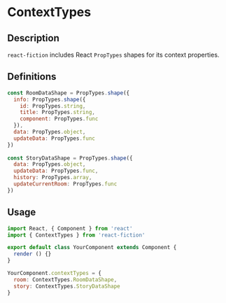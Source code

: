 # ContextTypes

## Description

`react-fiction` includes React `PropTypes` shapes for its context properties.

## Definitions

```js
const RoomDataShape = PropTypes.shape({
  info: PropTypes.shape({
    id: PropTypes.string,
    title: PropTypes.string,
    component: PropTypes.func
  }),
  data: PropTypes.object,
  updateData: PropTypes.func
})
 
const StoryDataShape = PropTypes.shape({
  data: PropTypes.object,
  updateData: PropTypes.func,
  history: PropTypes.array,
  updateCurrentRoom: PropTypes.func
})
```

## Usage

```js
import React, { Component } from 'react'
import { ContextTypes } from 'react-fiction'

export default class YourComponent extends Component {
  render () {}
}

YourComponent.contextTypes = {
  room: ContextTypes.RoomDataShape,
  story: ContextTypes.StoryDataShape
}
```